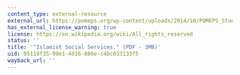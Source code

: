 ```yaml
---
content_type: external-resource
external_url: https://pomeps.org/wp-content/uploads/2014/10/POMEPS_Studies_9_SocialServices_web.pdf
has_external_license_warning: true
license: https://en.wikipedia.org/wiki/All_rights_reserved
status: ''
title: '"Islamist Social Services." (PDF - 3MB)'
uid: 05119f35-99e1-4d16-886e-c4bc033133f5
wayback_url: ''
---
```

